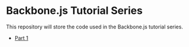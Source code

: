 # Backbone.js Tutorial Series

This repository will store the code used in the Backbone.js tutorial series.

* [Part 1](http://fernandomantoan.com/javascript/serie-backbone-js-parte-1-introducao/)